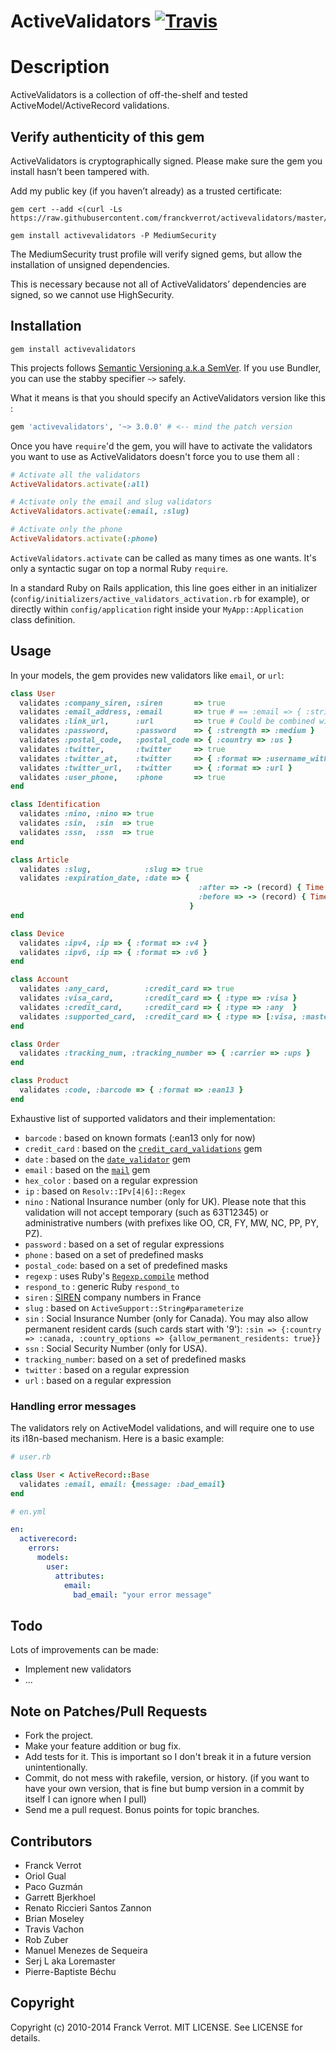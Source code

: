 # ActiveValidators [![Travis](https://secure.travis-ci.org/franckverrot/activevalidators.png)](http://travis-ci.org/franckverrot/activevalidators)

# Description

ActiveValidators is a collection of off-the-shelf and tested ActiveModel/ActiveRecord validations.

## Verify authenticity of this gem

ActiveValidators is cryptographically signed. Please make sure the gem you install hasn’t been tampered with.

Add my public key (if you haven’t already) as a trusted certificate:

    gem cert --add <(curl -Ls https://raw.githubusercontent.com/franckverrot/activevalidators/master/certs/franckverrot.pem)

    gem install activevalidators -P MediumSecurity

The MediumSecurity trust profile will verify signed gems, but allow the installation of unsigned dependencies.

This is necessary because not all of ActiveValidators’ dependencies are signed, so we cannot use HighSecurity.

## Installation

    gem install activevalidators

This projects follows [Semantic Versioning a.k.a SemVer](http://semver.org). If you use Bundler, you can use the stabby specifier `~>` safely.

What it means is that you should specify an ActiveValidators version like this :

```ruby
gem 'activevalidators', '~> 3.0.0' # <-- mind the patch version
```

Once you have `require`'d the gem, you will have to activate the validators you
want to use as ActiveValidators doesn't force you to use them all :

```ruby
# Activate all the validators
ActiveValidators.activate(:all)

# Activate only the email and slug validators
ActiveValidators.activate(:email, :slug)

# Activate only the phone
ActiveValidators.activate(:phone)
```

`ActiveValidators.activate` can be called as many times as one wants. It's only
a syntactic sugar on top a normal Ruby `require`.

In a standard Ruby on Rails application, this line goes either in an initializer
(`config/initializers/active_validators_activation.rb` for example), or directly
within `config/application` right inside your `MyApp::Application` class definition.

## Usage

In your models, the gem provides new validators like `email`, or `url`:

```ruby
class User
  validates :company_siren, :siren       => true
  validates :email_address, :email       => true # == :email => { :strict => false }
  validates :link_url,      :url         => true # Could be combined with `allow_blank: true`
  validates :password,      :password    => { :strength => :medium }
  validates :postal_code,   :postal_code => { :country => :us }
  validates :twitter,       :twitter     => true
  validates :twitter_at,    :twitter     => { :format => :username_with_at }
  validates :twitter_url,   :twitter     => { :format => :url }
  validates :user_phone,    :phone       => true
end

class Identification
  validates :nino, :nino => true
  validates :sin,  :sin  => true
  validates :ssn,  :ssn  => true
end

class Article
  validates :slug,            :slug => true
  validates :expiration_date, :date => {
                                          :after => -> (record) { Time.now },
                                          :before => -> (record) { Time.now + 1.year }
                                        }
end

class Device
  validates :ipv4, :ip => { :format => :v4 }
  validates :ipv6, :ip => { :format => :v6 }
end

class Account
  validates :any_card,        :credit_card => true
  validates :visa_card,       :credit_card => { :type => :visa }
  validates :credit_card,     :credit_card => { :type => :any  }
  validates :supported_card,  :credit_card => { :type => [:visa, :master_card, :amex] }
end

class Order
  validates :tracking_num, :tracking_number => { :carrier => :ups }
end

class Product
  validates :code, :barcode => { :format => :ean13 }
end
```

Exhaustive list of supported validators and their implementation:

* `barcode`   : based on known formats (:ean13 only for now)
* `credit_card` : based on the [`credit_card_validations`](https://github.com/Fivell/credit_card_validations) gem
* `date`  : based on the [`date_validator`](https://github.com/codegram/date_validator) gem
* `email` : based on the [`mail`](https://github.com/mikel/mail) gem
* `hex_color` : based on a regular expression
* `ip`    : based on `Resolv::IPv[4|6]::Regex`
* `nino` : National Insurance number (only for UK). Please note that this validation will not accept temporary (such as 63T12345) or administrative numbers (with prefixes like OO, CR, FY, MW, NC, PP, PY, PZ).
* `password` : based on a set of regular expressions
* `phone` : based on a set of predefined masks
* `postal_code`: based on a set of predefined masks
* `regexp` : uses Ruby's [`Regexp.compile`](http://www.ruby-doc.org/core-2.1.1/Regexp.html#method-c-new) method
* `respond_to` : generic Ruby `respond_to`
* `siren` : [SIREN](http://fr.wikipedia.org/wiki/SIREN) company numbers in France
* `slug`  : based on `ActiveSupport::String#parameterize`
* `sin` : Social Insurance Number (only for Canada). You may also allow permanent resident cards (such cards start with '9'): `:sin => {:country => :canada, :country_options => {allow_permanent_residents: true}}`
* `ssn` : Social Security Number (only for USA).
* `tracking_number`: based on a set of predefined masks
* `twitter` : based on a regular expression
* `url`   : based on a regular expression


### Handling error messages

The validators rely on ActiveModel validations, and will require one to use its i18n-based mechanism. Here is a basic example:

```ruby
# user.rb

class User < ActiveRecord::Base
  validates :email, email: {message: :bad_email}
end
```

```yaml
# en.yml

en:
  activerecord:
    errors:
      models:
        user:
          attributes:
            email:
              bad_email: "your error message"
```

## Todo

Lots of improvements can be made:

* Implement new validators
* ...

## Note on Patches/Pull Requests

* Fork the project.
* Make your feature addition or bug fix.
* Add tests for it. This is important so I don't break it in a
  future version unintentionally.
* Commit, do not mess with rakefile, version, or history.
  (if you want to have your own version, that is fine but bump version in a commit by itself I can ignore when I pull)
* Send me a pull request. Bonus points for topic branches.


## Contributors

* Franck Verrot
* Oriol Gual
* Paco Guzmán
* Garrett Bjerkhoel
* Renato Riccieri Santos Zannon
* Brian Moseley
* Travis Vachon
* Rob Zuber
* Manuel Menezes de Sequeira
* Serj L aka Loremaster
* Pierre-Baptiste Béchu

## Copyright

Copyright (c) 2010-2014 Franck Verrot. MIT LICENSE. See LICENSE for details.
